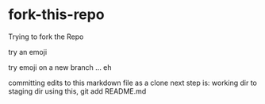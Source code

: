 # fork-this-repo
Trying to fork the Repo

try an emoji

try emoji on a new branch ... eh

committing edits to this markdown file as a clone
next step is: working dir to staging dir
using this, git add README.md